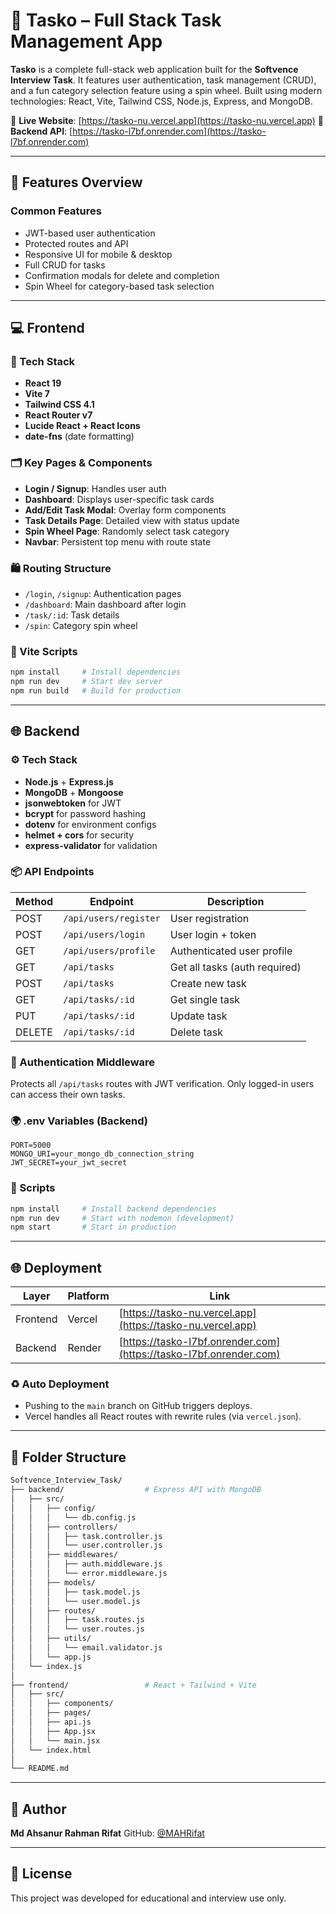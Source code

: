 # 📝 Tasko – Full Stack Task Management App

**Tasko** is a complete full-stack web application built for the **Softvence Interview Task**. It features user authentication, task management (CRUD), and a fun category selection feature using a spin wheel. Built using modern technologies: React, Vite, Tailwind CSS, Node.js, Express, and MongoDB.

🔗 **Live Website**: [https://tasko-nu.vercel.app](https://tasko-nu.vercel.app)
🔗 **Backend API**: [https://tasko-l7bf.onrender.com](https://tasko-l7bf.onrender.com)

---

## 🚀 Features Overview

### Common Features

* JWT-based user authentication
* Protected routes and API
* Responsive UI for mobile & desktop
* Full CRUD for tasks
* Confirmation modals for delete and completion
* Spin Wheel for category-based task selection

---

## 💻 Frontend

### 📁 Tech Stack

* **React 19**
* **Vite 7**
* **Tailwind CSS 4.1**
* **React Router v7**
* **Lucide React + React Icons**
* **date-fns** (date formatting)

### 🗂️ Key Pages & Components

* **Login / Signup**: Handles user auth
* **Dashboard**: Displays user-specific task cards
* **Add/Edit Task Modal**: Overlay form components
* **Task Details Page**: Detailed view with status update
* **Spin Wheel Page**: Randomly select task category
* **Navbar**: Persistent top menu with route state

### 🛍️ Routing Structure

* `/login`, `/signup`: Authentication pages
* `/dashboard`: Main dashboard after login
* `/task/:id`: Task details
* `/spin`: Category spin wheel

### 🔧 Vite Scripts

```bash
npm install     # Install dependencies
npm run dev     # Start dev server
npm run build   # Build for production
```

---

## 🌐 Backend

### ⚙️ Tech Stack

* **Node.js** + **Express.js**
* **MongoDB** + **Mongoose**
* **jsonwebtoken** for JWT
* **bcrypt** for password hashing
* **dotenv** for environment configs
* **helmet + cors** for security
* **express-validator** for validation

### 📦 API Endpoints

| Method | Endpoint              | Description                   |
| ------ | --------------------- | ----------------------------- |
| POST   | `/api/users/register` | User registration             |
| POST   | `/api/users/login`    | User login + token            |
| GET    | `/api/users/profile`  | Authenticated user profile    |
| GET    | `/api/tasks`          | Get all tasks (auth required) |
| POST   | `/api/tasks`          | Create new task               |
| GET    | `/api/tasks/:id`      | Get single task               |
| PUT    | `/api/tasks/:id`      | Update task                   |
| DELETE | `/api/tasks/:id`      | Delete task                   |

### 🔐 Authentication Middleware

Protects all `/api/tasks` routes with JWT verification. Only logged-in users can access their own tasks.

### 🌍 .env Variables (Backend)

```env
PORT=5000
MONGO_URI=your_mongo_db_connection_string
JWT_SECRET=your_jwt_secret
```

### 🔧 Scripts

```bash
npm install     # Install backend dependencies
npm run dev     # Start with nodemon (development)
npm start       # Start in production
```

---

## 🌐 Deployment

| Layer    | Platform | Link                                                               |
| -------- | -------- | ------------------------------------------------------------------ |
| Frontend | Vercel   | [https://tasko-nu.vercel.app](https://tasko-nu.vercel.app)         |
| Backend  | Render   | [https://tasko-l7bf.onrender.com](https://tasko-l7bf.onrender.com) |

### ♻️ Auto Deployment

* Pushing to the `main` branch on GitHub triggers deploys.
* Vercel handles all React routes with rewrite rules (via `vercel.json`).

---

## 📁 Folder Structure

```bash
Softvence_Interview_Task/
├── backend/                  # Express API with MongoDB
│   ├── src/
│   │   ├── config/
│   │   │   └── db.config.js
│   │   ├── controllers/
│   │   │   ├── task.controller.js
│   │   │   └── user.controller.js
│   │   ├── middlewares/
│   │   │   ├── auth.middleware.js
│   │   │   └── error.middleware.js
│   │   ├── models/
│   │   │   ├── task.model.js
│   │   │   └── user.model.js
│   │   ├── routes/
│   │   │   ├── task.routes.js
│   │   │   └── user.routes.js
│   │   ├── utils/
│   │   │   └── email.validator.js
│   │   └── app.js
│   └── index.js
│
├── frontend/                 # React + Tailwind + Vite
│   ├── src/
│   │   ├── components/
│   │   ├── pages/
│   │   ├── api.js
│   │   ├── App.jsx
│   │   └── main.jsx
│   └── index.html
│
└── README.md
```

---

## 🙋 Author

**Md Ahsanur Rahman Rifat**
GitHub: [@MAHRifat](https://github.com/MAHRifat)

---

## 📄 License

This project was developed for educational and interview use only.
